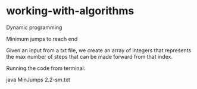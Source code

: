 # working-with-algorithms
Dynamic programming

Minimum jumps to reach end

Given an input from a txt file, we create an array of integers that represents the max number of steps that can be made forward from that index.


Running the code from terminal:

java MinJumps 2.2-sm.txt
